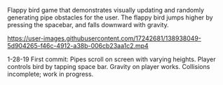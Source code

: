 Flappy bird game that demonstrates visually updating and randomly generating pipe obstacles for the user. The flappy bird jumps higher by pressing the spacebar, and falls downward with gravity.



https://user-images.githubusercontent.com/17242681/138938049-5d904265-f46c-4912-a38b-006cb23aa1c2.mp4




1-28-19 
First commit:
	Pipes scroll on screen with varying heights.
	Player controls bird by tapping space bar.
	Gravity on player works.
	Collisions incomplete; work in progress.
	
	
	
